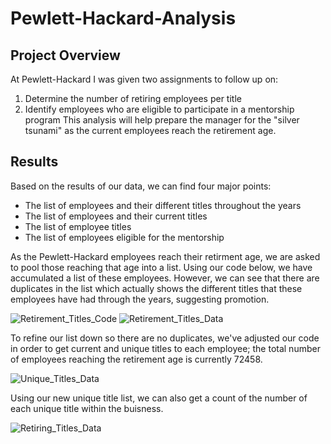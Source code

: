# Pewlett-Hackard-Analysis

## Project Overview
At Pewlett-Hackard I was given two assignments to follow up on:
  1. Determine the number of retiring employees per title
  2. Identify employees who are eligible to participate in a mentorship program
This analysis will help prepare the manager for the "silver tsunami" as the current employees reach the retirement age.

## Results
Based on the results of our data, we can find four major points:
  - The list of employees and their different titles throughout the years
  - The list of employees and their current titles
  - The list of employee titles
  - The list of employees eligible for the mentorship
  
As the Pewlett-Hackard employees reach their retirment age, we are asked to pool those reaching that age into a list. Using our code below, we have accumulated a list of these employees. However, we can see that there are duplicates in the list which actually shows the different titles that these employees have had through the years, suggesting promotion.

![Retirement_Titles_Code](https://user-images.githubusercontent.com/110737061/192619383-f44dcd80-6c60-4a70-b3f4-7c34c51ffccb.png)
![Retirement_Titles_Data](https://user-images.githubusercontent.com/110737061/192619390-fe0ca40e-1e52-411f-b309-8b542ced0a3f.png)

To refine our list down so there are no duplicates, we've adjusted our code in order to get current and unique titles to each employee; the total number of employees reaching the retirement age is currently 72458.

![Unique_Titles_Data](https://user-images.githubusercontent.com/110737061/192619881-8010e8cf-25dd-4a2a-bec1-86ee3326b8a1.png)

Using our new unique title list, we can also get a count of the number of each unique title within the buisness.

![Retiring_Titles_Data](https://user-images.githubusercontent.com/110737061/192620073-bcebdc51-930e-4e44-a92f-2fbcda314fd8.png)
